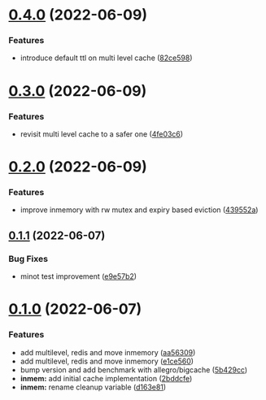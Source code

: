 # [0.4.0](https://github.com/damianopetrungaro/go-cache/compare/v0.3.0...v0.4.0) (2022-06-09)


### Features

* introduce default ttl on multi level cache ([82ce598](https://github.com/damianopetrungaro/go-cache/commit/82ce598231ba17c595e8694a7f7c91aa58156f47))



# [0.3.0](https://github.com/damianopetrungaro/go-cache/compare/v0.2.0...v0.3.0) (2022-06-09)


### Features

* revisit multi level cache to a safer one ([4fe03c6](https://github.com/damianopetrungaro/go-cache/commit/4fe03c685dc5695f45329738b6c6dd1fd4d9f972))



# [0.2.0](https://github.com/damianopetrungaro/go-cache/compare/v0.1.1...v0.2.0) (2022-06-09)


### Features

* improve inmemory with rw mutex and expiry based eviction ([439552a](https://github.com/damianopetrungaro/go-cache/commit/439552a541f7853b44af3872d623865611578830))



## [0.1.1](https://github.com/damianopetrungaro/go-cache/compare/v0.1.0...v0.1.1) (2022-06-07)


### Bug Fixes

* minot test improvement ([e9e57b2](https://github.com/damianopetrungaro/go-cache/commit/e9e57b2cec9f0d345f3eb21e589e8ab9e144d76e))



# [0.1.0](https://github.com/damianopetrungaro/go-cache/compare/2bddcfe8df2a6313918681ec87f9b857a7d43781...v0.1.0) (2022-06-07)


### Features

* add multilevel, redis and move inmemory ([aa56309](https://github.com/damianopetrungaro/go-cache/commit/aa56309149bb5a1041de9de991e80d523c1c9a6a))
* add multilevel, redis and move inmemory ([e1ce560](https://github.com/damianopetrungaro/go-cache/commit/e1ce560320f3a2820b068709235d6fb0c3da804f))
* bump version and add benchmark with allegro/bigcache ([5b429cc](https://github.com/damianopetrungaro/go-cache/commit/5b429ccd534ec8d81a8745dcf1cfd344d209d058))
* **inmem:** add initial cache implementation ([2bddcfe](https://github.com/damianopetrungaro/go-cache/commit/2bddcfe8df2a6313918681ec87f9b857a7d43781))
* **inmem:** rename cleanup variable ([d163e81](https://github.com/damianopetrungaro/go-cache/commit/d163e81a3d4ed047d0a235a5102ed31835531103))



